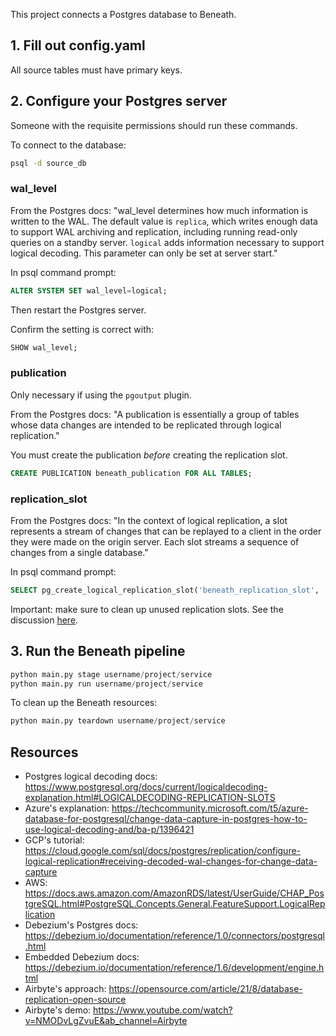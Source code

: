This project connects a Postgres database to Beneath.

## 1. Fill out config.yaml

All source tables must have primary keys.

## 2. Configure your Postgres server

Someone with the requisite permissions should run these commands.

To connect to the database:
```bash
psql -d source_db
```

### wal_level
From the Postgres docs: "wal_level determines how much information is written to the WAL. The default value is `replica`, which writes enough data to support WAL archiving and replication, including running read-only queries on a standby server. `logical` adds information necessary to support logical decoding. This parameter can only be set at server start."

In psql command prompt:
```sql
ALTER SYSTEM SET wal_level=logical;
```
Then restart the Postgres server.

Confirm the setting is correct with:
```sql
SHOW wal_level;
```

### publication
Only necessary if using the `pgoutput` plugin.

From the Postgres docs: "A publication is essentially a group of tables whose data changes are intended to be replicated through logical replication."

You must create the publication *before* creating the replication slot.

```sql
CREATE PUBLICATION beneath_​publication FOR ALL TABLES;
```

### replication_slot
From the Postgres docs: "In the context of logical replication, a slot represents a stream of changes that can be replayed to a client in the order they were made on the origin server. Each slot streams a sequence of changes from a single database."


In psql command prompt:
```sql
SELECT pg_create_logical_replication_slot('beneath_replication_slot', 'wal2json');
```

Important: make sure to clean up unused replication slots. See the discussion [here](https://techcommunity.microsoft.com/t5/azure-database-for-postgresql/change-data-capture-in-postgres-how-to-use-logical-decoding-and/ba-p/1396421).

## 3. Run the Beneath pipeline
```python
python main.py stage username/project/service
python main.py run username/project/service
```

To clean up the Beneath resources:
```python
python main.py teardown username/project/service
```

## Resources
- Postgres logical decoding docs: https://www.postgresql.org/docs/current/logicaldecoding-explanation.html#LOGICALDECODING-REPLICATION-SLOTS
- Azure's explanation: https://techcommunity.microsoft.com/t5/azure-database-for-postgresql/change-data-capture-in-postgres-how-to-use-logical-decoding-and/ba-p/1396421
- GCP's tutorial: https://cloud.google.com/sql/docs/postgres/replication/configure-logical-replication#receiving-decoded-wal-changes-for-change-data-capture
- AWS: https://docs.aws.amazon.com/AmazonRDS/latest/UserGuide/CHAP_PostgreSQL.html#PostgreSQL.Concepts.General.FeatureSupport.LogicalReplication
- Debezium's Postgres docs: https://debezium.io/documentation/reference/1.0/connectors/postgresql.html
- Embedded Debezium docs: https://debezium.io/documentation/reference/1.6/development/engine.html
- Airbyte's approach: https://opensource.com/article/21/8/database-replication-open-source
- Airbyte's demo: https://www.youtube.com/watch?v=NMODvLgZvuE&ab_channel=Airbyte
